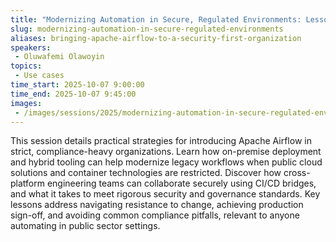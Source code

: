 ```yaml
---
title: "Modernizing Automation in Secure, Regulated Environments: Lessons from Deploying Airflow"
slug: modernizing-automation-in-secure-regulated-environments
aliases: bringing-apache-airflow-to-a-security-first-organization
speakers:
 - Oluwafemi Olawoyin
topics:
 - Use cases
time_start: 2025-10-07 9:00:00
time_end: 2025-10-07 9:45:00
images:
 - /images/sessions/2025/modernizing-automation-in-secure-regulated-environments.png
---
```


This session details practical strategies for introducing Apache Airflow in strict, compliance-heavy organizations. Learn how on-premise deployment and hybrid tooling can help modernize legacy workflows when public cloud solutions and container technologies are restricted. Discover how cross-platform engineering teams can collaborate securely using CI/CD bridges, and what it takes to meet rigorous security and governance standards. Key lessons address navigating resistance to change, achieving production sign-off, and avoiding common compliance pitfalls, relevant to anyone automating in public sector settings.